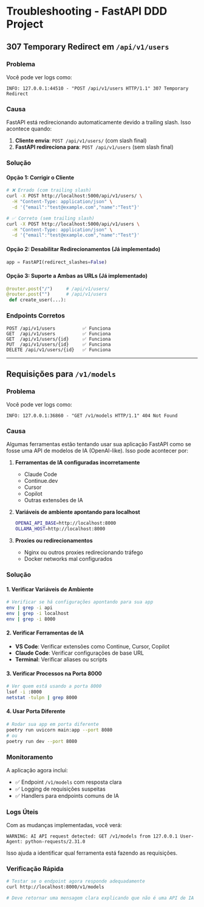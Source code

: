 # Troubleshooting - FastAPI DDD Project

## 307 Temporary Redirect em `/api/v1/users`

### Problema
Você pode ver logs como:
```
INFO: 127.0.0.1:44510 - "POST /api/v1/users HTTP/1.1" 307 Temporary Redirect
```

### Causa
FastAPI está redirecionando automaticamente devido a trailing slash. Isso acontece quando:

1. **Cliente envia**: `POST /api/v1/users/` (com slash final)
2. **FastAPI redireciona para**: `POST /api/v1/users` (sem slash final)

### Solução

#### Opção 1: Corrigir o Cliente
```bash
# ❌ Errado (com trailing slash)
curl -X POST http://localhost:5000/api/v1/users/ \
  -H "Content-Type: application/json" \
  -d '{"email":"test@example.com","name":"Test"}'

# ✅ Correto (sem trailing slash)
curl -X POST http://localhost:5000/api/v1/users \
  -H "Content-Type: application/json" \
  -d '{"email":"test@example.com","name":"Test"}'
```

#### Opção 2: Desabilitar Redirecionamentos (Já implementado)
```python
app = FastAPI(redirect_slashes=False)
```

#### Opção 3: Suporte a Ambas as URLs (Já implementado)
```python
@router.post("/")     # /api/v1/users/
@router.post("")      # /api/v1/users
 def create_user(...):
```

### Endpoints Corretos
```
POST /api/v1/users          ✅ Funciona
GET  /api/v1/users          ✅ Funciona  
GET  /api/v1/users/{id}     ✅ Funciona
PUT  /api/v1/users/{id}     ✅ Funciona
DELETE /api/v1/users/{id}   ✅ Funciona
```

---

## Requisições para `/v1/models`

### Problema
Você pode ver logs como:
```
INFO: 127.0.0.1:36860 - "GET /v1/models HTTP/1.1" 404 Not Found
```

### Causa
Algumas ferramentas estão tentando usar sua aplicação FastAPI como se fosse uma API de modelos de IA (OpenAI-like). Isso pode acontecer por:

1. **Ferramentas de IA configuradas incorretamente**
   - Claude Code
   - Continue.dev
   - Cursor
   - Copilot
   - Outras extensões de IA

2. **Variáveis de ambiente apontando para localhost**
   ```bash
   OPENAI_API_BASE=http://localhost:8000
   OLLAMA_HOST=http://localhost:8000
   ```

3. **Proxies ou redirecionamentos**
   - Nginx ou outros proxies redirecionando tráfego
   - Docker networks mal configurados

### Solução

#### 1. Verificar Variáveis de Ambiente
```bash
# Verificar se há configurações apontando para sua app
env | grep -i api
env | grep -i localhost
env | grep -i 8000
```

#### 2. Verificar Ferramentas de IA
- **VS Code**: Verificar extensões como Continue, Cursor, Copilot
- **Claude Code**: Verificar configurações de base URL
- **Terminal**: Verificar aliases ou scripts

#### 3. Verificar Processos na Porta 8000
```bash
# Ver quem está usando a porta 8000
lsof -i :8000
netstat -tulpn | grep 8000
```

#### 4. Usar Porta Diferente
```bash
# Rodar sua app em porta diferente
poetry run uvicorn main:app --port 8080
# ou
poetry run dev --port 8080
```

### Monitoramento
A aplicação agora inclui:
- ✅ Endpoint `/v1/models` com resposta clara
- ✅ Logging de requisições suspeitas
- ✅ Handlers para endpoints comuns de IA

### Logs Úteis
Com as mudanças implementadas, você verá:
```
WARNING: AI API request detected: GET /v1/models from 127.0.0.1 User-Agent: python-requests/2.31.0
```

Isso ajuda a identificar qual ferramenta está fazendo as requisições.

### Verificação Rápida
```bash
# Testar se o endpoint agora responde adequadamente
curl http://localhost:8000/v1/models

# Deve retornar uma mensagem clara explicando que não é uma API de IA
```